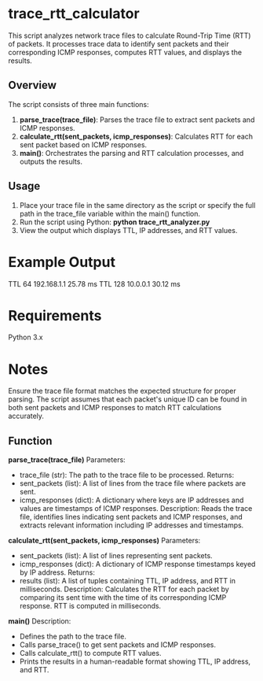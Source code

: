 # trace_rtt_calculator
This script analyzes network trace files to calculate Round-Trip Time (RTT) of packets. It processes trace data to identify sent packets and their corresponding ICMP responses, computes RTT values, and displays the results.

## Overview
The script consists of three main functions:
1. **parse_trace(trace_file)**: Parses the trace file to extract sent packets and ICMP responses.
2. **calculate_rtt(sent_packets, icmp_responses)**: Calculates RTT for each sent packet based on ICMP responses.
3. **main()**: Orchestrates the parsing and RTT calculation processes, and outputs the results.

## Usage
1. Place your trace file in the same directory as the script or specify the full path in the trace_file variable within the main() function.
2. Run the script using Python:
**python trace_rtt_analyzer.py**
3. View the output which displays TTL, IP addresses, and RTT values.

# Example Output
TTL 64 192.168.1.1 25.78 ms
TTL 128 10.0.0.1 30.12 ms

# Requirements
Python 3.x

# Notes
Ensure the trace file format matches the expected structure for proper parsing.
The script assumes that each packet's unique ID can be found in both sent packets and ICMP responses to match RTT calculations accurately.

## Function
**parse_trace(trace_file)**
Parameters: 
+ trace_file (str): The path to the trace file to be processed.
Returns: 
+ sent_packets (list): A list of lines from the trace file where packets are sent.
+ icmp_responses (dict): A dictionary where keys are IP addresses and values are timestamps of ICMP responses.
Description: Reads the trace file, identifies lines indicating sent packets and ICMP responses, and extracts relevant information including IP addresses and timestamps.

**calculate_rtt(sent_packets, icmp_responses)**
Parameters:
+ sent_packets (list): A list of lines representing sent packets.
+ icmp_responses (dict): A dictionary of ICMP response timestamps keyed by IP address.
Returns:
+ results (list): A list of tuples containing TTL, IP address, and RTT in milliseconds.
Description: Calculates the RTT for each packet by comparing its sent time with the time of its corresponding ICMP response. RTT is computed in milliseconds.

**main()**
Description:
+ Defines the path to the trace file.
+ Calls parse_trace() to get sent packets and ICMP responses.
+ Calls calculate_rtt() to compute RTT values.
+ Prints the results in a human-readable format showing TTL, IP address, and RTT.

